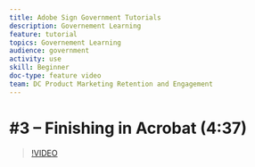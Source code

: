 ```yaml
---
title: Adobe Sign Government Tutorials
description: Governement Learning
feature: tutorial
topics: Governement Learning
audience: government
activity: use
skill: Beginner
doc-type: feature video
team: DC Product Marketing Retention and Engagement
---
```


# #3 – Finishing in Acrobat (4:37)

>[!VIDEO](https://video.tv.adobe.com/v/34514)